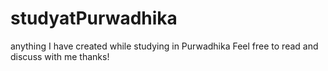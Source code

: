 # studyatPurwadhika
anything I have created while studying in Purwadhika
Feel free to read and discuss with me thanks!
